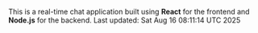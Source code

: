 This is a real-time chat application built using **React** for the frontend and **Node.js** for the backend.
Last updated: Sat Aug 16 08:11:14 UTC 2025
